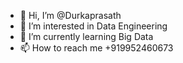 - 👋 Hi, I’m @Durkaprasath
- 👀 I’m interested in Data Engineering
- 🌱 I’m currently learning Big Data
- 📫 How to reach me +919952460673

<!---
Durkaprasath/Durkaprasath is a ✨ special ✨ repository because its `README.md` (this file) appears on your GitHub profile.
You can click the Preview link to take a look at your changes.
--->
